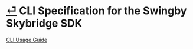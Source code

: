 # [⏎](../../readme.md) CLI Specification for the Swingby Skybridge SDK

[CLI Usage Guide](https://github.com/SwingbyProtocol/cli/blob/master/README.md)

